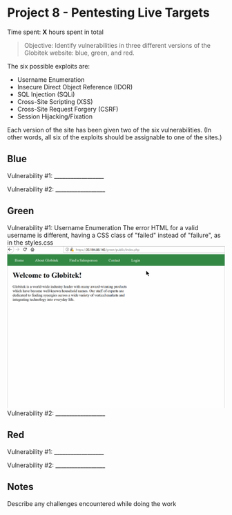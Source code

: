 # Project 8 - Pentesting Live Targets

Time spent: **X** hours spent in total

> Objective: Identify vulnerabilities in three different versions of the Globitek website: blue, green, and red.

The six possible exploits are:
* Username Enumeration
* Insecure Direct Object Reference (IDOR)
* SQL Injection (SQLi)
* Cross-Site Scripting (XSS)
* Cross-Site Request Forgery (CSRF)
* Session Hijacking/Fixation

Each version of the site has been given two of the six vulnerabilities. (In other words, all six of the exploits should be assignable to one of the sites.)

## Blue

Vulnerability #1: __________________

Vulnerability #2: __________________


## Green

Vulnerability #1: Username Enumeration
The error HTML for a valid username is different, having a CSS class of "failed" instead of "failure", as in the styles.css
![gree username enumeration gif](https://github.com/ramonpetgrave64/Cybersecurity-University-Project-8/blob/master/green%20username%20enum.gif?raw=true)
Vulnerability #2: __________________


## Red

Vulnerability #1: __________________

Vulnerability #2: __________________


## Notes

Describe any challenges encountered while doing the work
